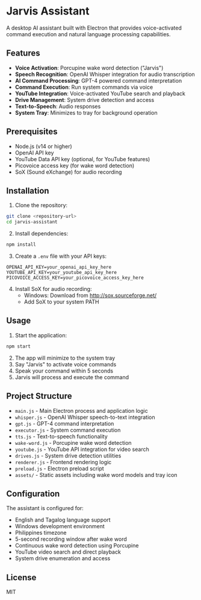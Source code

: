 # Jarvis Assistant

A desktop AI assistant built with Electron that provides voice-activated command execution and natural language processing capabilities.

## Features

- **Voice Activation**: Porcupine wake word detection ("Jarvis")
- **Speech Recognition**: OpenAI Whisper integration for audio transcription
- **AI Command Processing**: GPT-4 powered command interpretation
- **Command Execution**: Run system commands via voice
- **YouTube Integration**: Voice-activated YouTube search and playback
- **Drive Management**: System drive detection and access
- **Text-to-Speech**: Audio responses
- **System Tray**: Minimizes to tray for background operation

## Prerequisites

- Node.js (v14 or higher)
- OpenAI API key
- YouTube Data API key (optional, for YouTube features)
- Picovoice access key (for wake word detection)
- SoX (Sound eXchange) for audio recording

## Installation

1. Clone the repository:

```bash
git clone <repository-url>
cd jarvis-assistant
```

2. Install dependencies:

```bash
npm install
```

3. Create a `.env` file with your API keys:

```
OPENAI_API_KEY=your_openai_api_key_here
YOUTUBE_API_KEY=your_youtube_api_key_here
PICOVOICE_ACCESS_KEY=your_picovoice_access_key_here
```

4. Install SoX for audio recording:
   - Windows: Download from http://sox.sourceforge.net/
   - Add SoX to your system PATH

## Usage

1. Start the application:

```bash
npm start
```

2. The app will minimize to the system tray
3. Say "Jarvis" to activate voice commands
4. Speak your command within 5 seconds
5. Jarvis will process and execute the command

## Project Structure

- `main.js` - Main Electron process and application logic
- `whisper.js` - OpenAI Whisper speech-to-text integration
- `gpt.js` - GPT-4 command interpretation
- `executor.js` - System command execution
- `tts.js` - Text-to-speech functionality
- `wake-word.js` - Porcupine wake word detection
- `youtube.js` - YouTube API integration for video search
- `drives.js` - System drive detection utilities
- `renderer.js` - Frontend rendering logic
- `preload.js` - Electron preload script
- `assets/` - Static assets including wake word models and tray icon

## Configuration

The assistant is configured for:

- English and Tagalog language support
- Windows development environment
- Philippines timezone
- 5-second recording window after wake word
- Continuous wake word detection using Porcupine
- YouTube video search and direct playback
- System drive enumeration and access

## License

MIT
